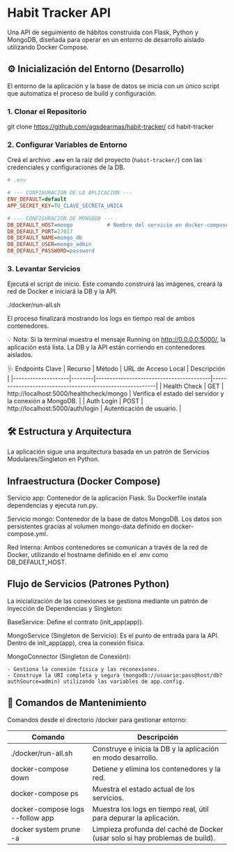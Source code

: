 # Habit Tracker API

Una API de seguimiento de hábitos construida con Flask, Python y MongoDB, diseñada para operar en un entorno de desarrollo aislado utilizando Docker Compose.


## ⚙️ Inicialización del Entorno (Desarrollo)

El entorno de la aplicación y la base de datos se inicia con un único script que automatiza el proceso de build y configuración.

### 1. Clonar el Repositorio

git clone https://github.com/agsdearmas/habit-tracker/
cd habit-tracker

### 2. Configurar Variables de Entorno

Creá el archivo **`.env`** en la raíz del proyecto (`habit-tracker/`) con las credenciales y configuraciones de la DB.

```ini
# .env

# --- CONFIGURACION DE LA APLICACION ---
ENV_DEFAULT=default
APP_SECRET_KEY=TU_CLAVE_SECRETA_UNICA

# --- CONFIGURACION DE MONGODB ---
DB_DEFAULT_HOST=mongo           # Nombre del servicio en docker-compose
DB_DEFAULT_PORT=27017
DB_DEFAULT_NAME=mongo_db
DB_DEFAULT_USER=mongo_admin
DB_DEFAULT_PASSWORD=password
```

### 3. Levantar Servicios

Ejecutá el script de inicio. Este comando construirá las imágenes, creará la red de Docker e iniciará la DB y la API.

./docker/run-all.sh

El proceso finalizará mostrando los logs en tiempo real de ambos contenedores.

💡 Nota: Si la terminal muestra el mensaje Running on http://0.0.0.0:5000/, la aplicación está lista. La DB y la API están corriendo en contenedores aislados.

🩺 Endpoints Clave
| Recurso            | Método | URL de Acceso Local                     | Descripción                                              |
|--------------------|--------|-----------------------------------------|----------------------------------------------------------|
| Health Check       | GET    | http://localhost:5000/healthcheck/mongo | Verifica el estado del servidor y la conexión a MongoDB. |
| Auth Login         | POST   | http://localhost:5000/auth/login        | Autenticación de usuario.                                |


## 🛠️ Estructura y Arquitectura

La aplicación sigue una arquitectura basada en un patrón de Servicios Modulares/Singleton en Python.

## Infraestructura (Docker Compose)

Servicio app: Contenedor de la aplicación Flask. Su Dockerfile instala dependencias y ejecuta run.py.

Servicio mongo: Contenedor de la base de datos MongoDB. Los datos son persistentes gracias al volumen mongo-data definido en docker-compose.yml.

Red Interna: Ambos contenedores se comunican a través de la red de Docker, utilizando el hostname definido en el .env como DB_DEFAULT_HOST.

## Flujo de Servicios (Patrones Python)

La inicialización de las conexiones se gestiona mediante un patrón de Inyección de Dependencias y Singleton:

BaseService: Define el contrato (init_app(app)).

MongoService (Singleton de Servicio): Es el punto de entrada para la API. Dentro de init_app(app), crea la conexión física.

MongoConnector (Singleton de Conexión):

    - Gestiona la conexión física y las reconexiones.
    - Construye la URI completa y segura (mongodb://usuario:pass@host/db?authSource=admin) utilizando las variables de app.config.

## 🛑 Comandos de Mantenimiento

Comandos desde el directorio /docker para gestionar entorno:

| Comando                             | Descripción                                                                  |
|-------------------------------------|------------------------------------------------------------------------------|
| ./docker/run-all.sh                 | Construye e inicia la DB y la aplicación en modo desarrollo.                 |
| docker-compose down                 | Detiene y elimina los contenedores y la red.                                 |
| docker-compose ps                   | Muestra el estado actual de los servicios.                                   |
| docker-compose logs --follow app    | Muestra los logs en tiempo real, útil para depurar la aplicación.            |
| docker system prune -a              | Limpieza profunda del caché de Docker (usar solo si hay problemas de build). |